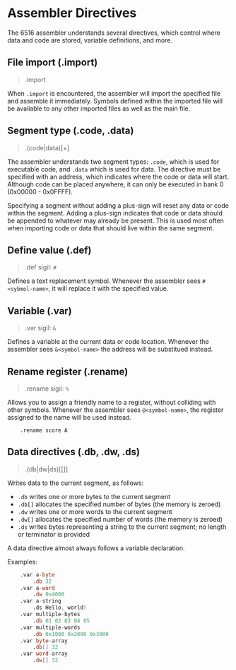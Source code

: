 # Assembler Directives

The 6516 assembler understands several directives, which control where data and code are stored, variable definitions, and more.

## File import (.import)

> .import <file>

When `.import` is encountered, the assembler will import the specified file and assemble it immediately. Symbols defined within the imported file will be available to any other imported files as well as the main file.

## Segment type (.code, .data)

> .(code|data)[+] <starting-address>

The assembler understands two segment types: `.code`, which is used for executable code, and `.data` which is used for data. The directive must be specified with an address, which indicates where the code or data will start. Although code can be placed anywhere, it can only be executed in bank 0 (0x00000 - 0x0FFFF).

Specifying a segment without adding a plus-sign will reset any data or code within the segment. Adding a plus-sign indicates that code or data should be appended to whatever may already be present. This is used most often when importing code or data that should live within the same segment.

## Define value (.def)

> .def <symbol-name> <symbol-value>
> sigil: `#`

Defines a text replacement symbol. Whenever the assembler sees `#<sybmol-name>`, it will replace it with the specified value.

## Variable (.var)

> .var <variable-name>
> sigil: `&`

Defines a variable at the current data or code location. Whenever the assembler sees `&<symbol-name>` the address will be substitued instead.

## Rename register (.rename)

> .rename <new-name> <register>
> sigil: `%`

Allows you to assign a friendly name to a register, without colliding with other symbols. Whenever the assembler sees `@<symbol-name>`, the register assigned to the name will be used instead.

```
    .rename score A
```

## Data directives (.db, .dw, .ds)

> .(db|dw|ds)[[]] <data>

Writes data to the current segment, as follows:

* `.db` writes one or more bytes to the current segment
* `.db[]` allocates the specified number of bytes (the memory is zeroed)
* `.dw` writes one or more words to the current segment
* `.dw[]` allocates the specified number of words (the memory is zeroed)
* `.ds` writes bytes representing a string to the current segment; no length or terminator is provided

A data directive almost always follows a variable declaration.

Examples:

```asm
    .var a-byte
        .db 32
    .var a-word
        .dw 0x4000
    .var a-string
        .ds Hello, world!
    .var multiple-bytes
        .db 01 02 03 04 05
    .var multiple-words
        .db 0x1000 0x2000 0x3000
    .var byte-array
        .db[] 32
    .var word-array
        .dw[] 32
```